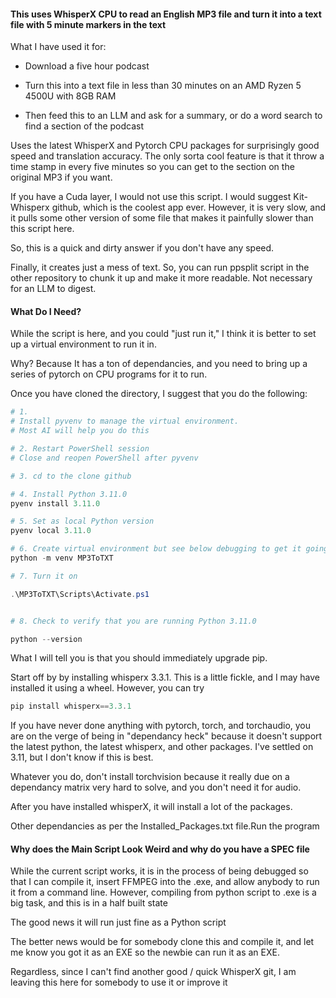 #### This uses WhisperX CPU to read an English MP3 file and turn it into a text file with 5 minute markers in the text

What I have used it for:

* Download a five hour podcast

* Turn this into a text file in less than 30 minutes on an AMD Ryzen 5 4500U with 8GB RAM

* Then feed this to an LLM and ask for a summary, or do a word search to find a section of the podcast

Uses the latest WhisperX and Pytorch CPU packages for surprisingly good speed and translation accuracy. The only sorta cool feature is that it throw a time stamp in every five minutes so you can get to the section on the original MP3 if you want.

If you have a Cuda layer, I would not use this script.  I would suggest Kit-Whisperx github, which is the coolest app ever.  However, it is very slow, and it pulls some other version of some file that makes it painfully slower than this script here.

So, this is a quick and dirty answer if you don't have any speed.

Finally, it creates just a mess of text. So, you can run ppsplit script in the other repository to chunk it up and make it more readable.  Not necessary for an LLM to digest.

#### What Do I Need?

While the script is here, and you could "just run it," I think it is better to set up a virtual environment to run it in.  

Why?  Because It has a ton of dependancies, and you need to bring up a series of pytorch on CPU programs for it to run.

Once you have cloned the directory, I suggest that you do the following:

```Powershell
# 1. 
# Install pyvenv to manage the virtual environment.
# Most AI will help you do this

# 2. Restart PowerShell session
# Close and reopen PowerShell after pyvenv

# 3. cd to the clone github

# 4. Install Python 3.11.0
pyenv install 3.11.0

# 5. Set as local Python version
pyenv local 3.11.0

# 6. Create virtual environment but see below debugging to get it going
python -m venv MP3ToTXT 

# 7. Turn it on

.\MP3ToTXT\Scripts\Activate.ps1


# 8. Check to verify that you are running Python 3.11.0

python --version
```

What I will tell you is that you should immediately upgrade pip.

Start off by by installing whisperx 3.3.1.  This is a little fickle, and I may have installed it using a wheel.  However, you can try 

```powershell
pip install whisperx==3.3.1
```

If you have never done anything with pytorch, torch, and torchaudio, you are on the verge of being in "dependancy heck" because it doesn't support the latest python, the latest whisperx, and other packages. I've settled on 3.11, but I don't know if this is best.

Whatever you do, don't install torchvision because it really due on a dependancy matrix very hard to solve, and you don't need it for audio.

After you have installed whisperX, it will install a lot of the packages.

Other dependancies as per the Installed_Packages.txt file.Run the program

#### Why does the Main Script Look Weird and why do you have a SPEC file

While the current script works, it is in the process of being debugged so that I can compile it, insert FFMPEG into the .exe, and allow anybody to run it from a command line.  However, compiling from python script to .exe is a big task, and this is in a half built state

The good news it will run just fine as a Python script

The better news would be for somebody clone this and compile it, and let me know you got it as an EXE so the newbie can run it as an EXE.

Regardless, since I can't find another good / quick WhisperX git, I am leaving this here for somebody to use it or improve it
